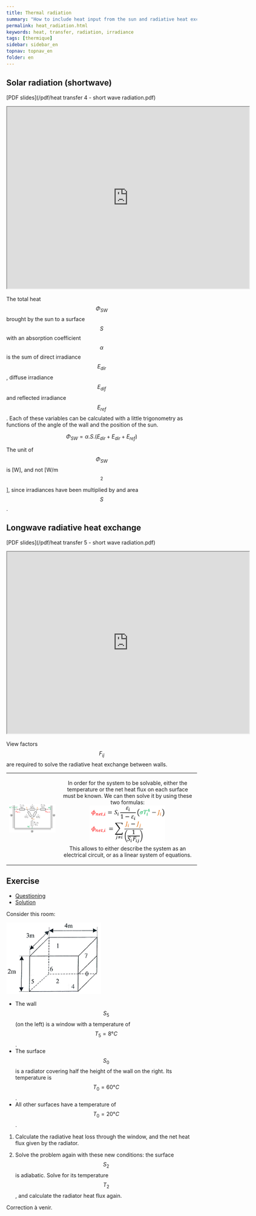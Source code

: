 ```yaml
---
title: Thermal radiation
summary: "How to include heat input from the sun and radiative heat exchange between walls"
permalink: heat_radiation.html
keywords: heat, transfer, radiation, irradiance
tags: [thermique]
sidebar: sidebar_en
topnav: topnav_en
folder: en
---
```



## Solar radiation (shortwave)

[PDF slides](/pdf/heat transfer 4 - short wave radiation.pdf)

<iframe src="https://player.vimeo.com/video/242200967?color=ff9933&portrait=0" width="640" height="480" frameborder="1" webkitallowfullscreen mozallowfullscreen allowfullscreen></iframe>

The total heat $$\Phi_{SW}$$ brought by the sun to a surface $$S$$ with an absorption coefficient $$\alpha$$ is the sum of direct irradiance $$E_{dir}$$, diffuse irradiance $$E_{dif}$$ and reflected irradiance $$E_{ref}$$. Each of these variables can be calculated with a little trigonometry as functions of the angle of the wall and the position of the sun.

$$ \Phi_{SW} = \alpha . S . (E_{dir}+E_{dir}+E_{ref}) $$

The unit of $$\Phi_{SW}$$ is [W], and not [W/m$$^2$$], since irradiances have been multiplied by and area $$S$$.

## Longwave radiative heat exchange

[PDF slides](/pdf/heat transfer 5 - short wave radiation.pdf)

<iframe src="https://player.vimeo.com/video/242213846?color=ff9933&portrait=0" width="640" height="480" frameborder="1" webkitallowfullscreen mozallowfullscreen allowfullscreen></iframe>

View factors $$F_{ij}$$ are required to solve the radiative heat exchange between walls.

<table>
<tr>
<th> <img src="images/thermique GLO1.png" style="width: 450px;"> </th>
<th style="font-weight: normal">

In order for the system to be solvable, either the temperature or the net heat flux on each surface must be known. We can then solve it by using these two formulas:
<br>
<img src="images/thermique GLO2.png" style="width: 200px;">
<br>
This allows to either describe the system as an electrical circuit, or as a linear system of equations.

</th>
</tr>
</table>

## Exercise

<ul id="profileTabs" class="nav nav-tabs">
    <li class="active"><a class="noCrossRef" href="#enonce" data-toggle="tab">Questioning</a></li>
    <li><a class="noCrossRef" href="#correction" data-toggle="tab">Solution</a></li>
</ul>

<div class="tab-content">

<div role="tabpanel" class="tab-pane active" id="enonce" markdown="1">

Consider this room:

<img src="images/thermique rayonnement exo.png" style="width: 250px;">

* The wall $$S_5$$ (on the left) is a window with a temperature of $$T_5 = 8°C$$.
* The surface $$S_0$$ is a radiator covering half the height of the wall on the right. Its temperature is $$T_0 = 60°C$$.
* All other surfaces have a temperature of $$T_0 = 20°C$$.

1. Calculate the radiative heat loss through the window, and the net heat flux given by the radiator.

2. Solve the problem again with these new conditions: the surface $$S_2$$ is adiabatic. Solve for its temperature $$T_2$$, and calculate the radiator heat flux again.

</div>

<div role="tabpanel" class="tab-pane" id="correction" markdown="1">

Correction à venir.

</div>

</div>
